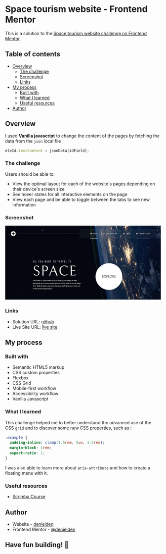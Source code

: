 # Space tourism website - Frontend Mentor

This is a solution to the [Space tourism website challenge on Frontend Mentor](https://www.frontendmentor.io/challenges/space-tourism-multipage-website-gRWj1URZ3).

## Table of contents

- [Overview](#overview)
  - [The challenge](#the-challenge)
  - [Screenshot](#screenshot)
  - [Links](#links)
- [My process](#my-process)
  - [Built with](#built-with)
  - [What I learned](#what-i-learned)
  - [Useful resources](#useful-resources)
- [Author](#author)

## Overview

I used **Vanilla javascript** to change the content of the pages by fetching the data from the `json` local file
```js
eleId.textContent = jsonData[idField];
```

### The challenge

Users should be able to:
- View the optimal layout for each of the website's pages depending on their device's screen size
- See hover states for all interactive elements on the page
- View each page and be able to toggle between the tabs to see new information

### Screenshot

![Space tourism website](./img/screenshot.webp)

### Links

- Solution URL: [github](https://github.com/denielden/grid-vanilla-js-space-tourism)
- Live Site URL: [live site](https://denielden.github.io/grid-vanilla-js-space-tourism)

## My process

### Built with

- Semantic HTML5 markup
- CSS custom properties
- Flexbox
- CSS Grid
- Mobile-first workflow
- Accessibility workflow
- Vanilla Javascript

### What I learned

This challenge helped me to better understand the advanced use of the CSS `grid` and to discover some new CSS properties, such as :  
```css
.example {
  padding-inline: clamp(1.5rem, 5vw, 3.5rem);
  margin-block: 1rem;
  aspect-ratio: 1;
}
```
I was also able to learn more about `aria-attribute` and how to create a floating menu with it.

### Useful resources

- [Scrimba Course](https://scrimba.com/learn/spacetravel)

## Author

- Website - [denielden](https://denielden.github.io)
- Frontend Mentor - [@denielden](https://www.frontendmentor.io/profile/denielden)
  

## **Have fun building!** 🚀
